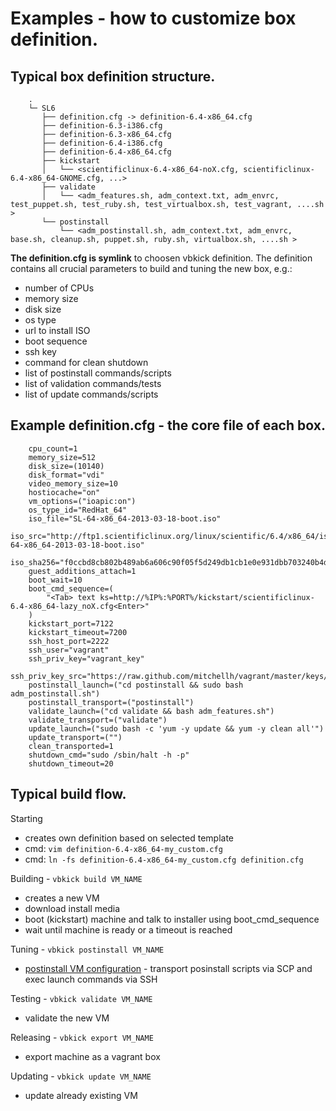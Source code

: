 # Examples - how to customize box definition.

## Typical box definition structure.

```
    .
    └─ SL6
       ├── definition.cfg -> definition-6.4-x86_64.cfg
       ├── definition-6.3-i386.cfg
       ├── definition-6.3-x86_64.cfg
       ├── definition-6.4-i386.cfg
       ├── definition-6.4-x86_64.cfg
       ├── kickstart
       │   └── <scientificlinux-6.4-x86_64-noX.cfg, scientificlinux-6.4-x86_64-GNOME.cfg, ...>
       ├── validate
       │   └── <adm_features.sh, adm_context.txt, adm_envrc, test_puppet.sh, test_ruby.sh, test_virtualbox.sh, test_vagrant, ....sh >
       └── postinstall
           └── <adm_postinstall.sh, adm_context.txt, adm_envrc, base.sh, cleanup.sh, puppet.sh, ruby.sh, virtualbox.sh, ....sh >
```

**The definition.cfg is symlink** to choosen vbkick definition. The definition contains all crucial parameters to build and tuning the new box, e.g.:

 - number of CPUs
 - memory size
 - disk size
 - os type
 - url to install ISO
 - boot sequence
 - ssh key
 - command for clean shutdown
 - list of postinstall commands/scripts
 - list of validation commands/tests
 - list of update commands/scripts

## Example definition.cfg - the core file of each box.

```
    cpu_count=1
    memory_size=512
    disk_size=(10140)
    disk_format="vdi"
    video_memory_size=10
    hostiocache="on"
    vm_options=("ioapic:on")
    os_type_id="RedHat_64"
    iso_file="SL-64-x86_64-2013-03-18-boot.iso"
    iso_src="http://ftp1.scientificlinux.org/linux/scientific/6.4/x86_64/iso/SL-64-x86_64-2013-03-18-boot.iso"
    iso_sha256="f0ccbd8cb802b489ab6a606c90f05f5d249db1cb1e0e931dbb703240b4d97d8c"
    guest_additions_attach=1
    boot_wait=10
    boot_cmd_sequence=(
        "<Tab> text ks=http://%IP%:%PORT%/kickstart/scientificlinux-6.4-x86_64-lazy_noX.cfg<Enter>"
    )
    kickstart_port=7122
    kickstart_timeout=7200
    ssh_host_port=2222
    ssh_user="vagrant"
    ssh_priv_key="vagrant_key"
    ssh_priv_key_src="https://raw.github.com/mitchellh/vagrant/master/keys/vagrant"
    postinstall_launch=("cd postinstall && sudo bash adm_postinstall.sh")
    postinstall_transport=("postinstall")
    validate_launch=("cd validate && bash adm_features.sh")
    validate_transport=("validate")
    update_launch=("sudo bash -c 'yum -y update && yum -y clean all'")
    update_transport=("")
    clean_transported=1
    shutdown_cmd="sudo /sbin/halt -h -p"
    shutdown_timeout=20
```

## Typical build flow.

Starting
 - creates own definition based on selected template
 - cmd: `vim definition-6.4-x86_64-my_custom.cfg`
 - cmd: `ln -fs definition-6.4-x86_64-my_custom.cfg definition.cfg`

Building - `vbkick build VM_NAME`
 - creates a new VM
 - download install media
 - boot (kickstart) machine and talk to installer using boot_cmd_sequence
 - wait until machine is ready or a timeout is reached

Tuning - `vbkick postinstall VM_NAME`
 - [postinstall VM configuration](POSTINSTALL.md) - transport posinstall scripts via SCP and exec launch commands via SSH

Testing - `vbkick validate VM_NAME`
 - validate the new VM

Releasing - `vbkick export VM_NAME`
 - export machine as a vagrant box

Updating - `vbkick update VM_NAME`
 - update already existing VM
